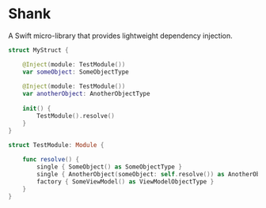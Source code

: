 # Shank

A Swift micro-library that provides lightweight dependency injection.

```swift
struct MyStruct {

    @Inject(module: TestModule())
    var someObject: SomeObjectType
    
    @Inject(module: TestModule())
    var anotherObject: AnotherObjectType
    
    init() {
        TestModule().resolve()
    }
}

struct TestModule: Module {
    
    func resolve() {
        single { SomeObject() as SomeObjectType }
        single { AnotherObject(someObject: self.resolve()) as AnotherObjectType }
        factory { SomeViewModel() as ViewModelObjectType }
    }
}
```
